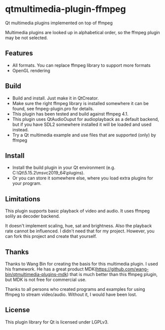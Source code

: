 # qtmultimedia-plugin-ffmpeg

Qt multimedia plugins implemented on top of ffmpeg

Multimedia plugins are looked up in alphabetical order, 
so the ffmpeg plugin may be not selected. 

## Features
- All formats. You can replace ffmpeg library to support more formats
- OpenGL rendering

## Build
- Build and install. Just make it in QtCreator.
- Make sure the right ffmpeg library is installed somewhere it can be found, see fmpeg-plugin.pro for details.
- This plugin has been tested and build against ffmpeg 4.1.
- This plugin uses QtAudioOuput for audioplayback as a default backend, but if you have SDL2 somewhere installed it will be loaded and used instead.
- Try a Qt multimedia example and use files that are supported (only) by ffmpeg

## Install
- Install the build plugin in your Qt environment (e.g. C:\Qt\5.15.2\msvc2019_64\plugins).
- Or you can store it somewhere else, where you load extra plugins for your program.

## Limitations
This plugin supports basic playback of video and audio. It uses ffmpeg solily as decoder backend. 

It doesn't implement scaling, hue, sat and brightness. Also the playback rate cannot be influenced.
I didn't need that for my project. However, you can fork this project and create that yourself. 

## Thanks
Thanks to Wang Bin for creating the basis for this multimedia plugin. I used his framework. 
He has a great product MDK(https://github.com/wang-bin/qtmultimedia-plugins-mdk) that is much better 
than this ffmpeg plugin, but MDK is not free for commercial use. 

Thanks to all persons who created programs and examples for using ffmpeg to stream video/audio.
Without it, I would have been lost. 

## License
This plugin library for Qt is licensed under LGPLv3. 




